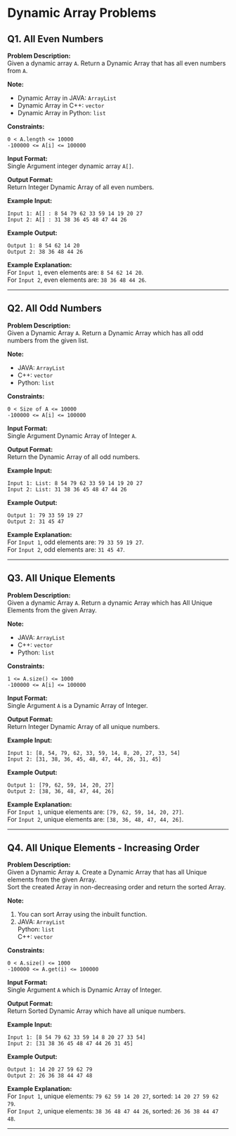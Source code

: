 # Dynamic Array Problems

## Q1. All Even Numbers
**Problem Description:**  
Given a dynamic array `A`. Return a Dynamic Array that has all even numbers from `A`.

**Note:**
- Dynamic Array in JAVA: `ArrayList`
- Dynamic Array in C++: `vector`
- Dynamic Array in Python: `list`

**Constraints:**
```
0 < A.length <= 10000
-100000 <= A[i] <= 100000
```

**Input Format:**  
Single Argument integer dynamic array `A[]`.

**Output Format:**  
Return Integer Dynamic Array of all even numbers.

**Example Input:**
```
Input 1: A[] : 8 54 79 62 33 59 14 19 20 27
Input 2: A[] : 31 38 36 45 48 47 44 26
```

**Example Output:**
```
Output 1: 8 54 62 14 20
Output 2: 38 36 48 44 26
```

**Example Explanation:**  
For `Input 1`, even elements are: `8 54 62 14 20`.  
For `Input 2`, even elements are: `38 36 48 44 26`.

---

## Q2. All Odd Numbers
**Problem Description:**  
Given a Dynamic Array `A`. Return a Dynamic Array which has all odd numbers from the given list.

**Note:**
- JAVA: `ArrayList`
- C++: `vector`
- Python: `list`

**Constraints:**
```
0 < Size of A <= 10000
-100000 <= A[i] <= 100000
```

**Input Format:**  
Single Argument Dynamic Array of Integer `A`.

**Output Format:**  
Return the Dynamic Array of all odd numbers.

**Example Input:**
```
Input 1: List: 8 54 79 62 33 59 14 19 20 27
Input 2: List: 31 38 36 45 48 47 44 26
```

**Example Output:**
```
Output 1: 79 33 59 19 27
Output 2: 31 45 47
```

**Example Explanation:**  
For `Input 1`, odd elements are: `79 33 59 19 27`.  
For `Input 2`, odd elements are: `31 45 47`.

---

## Q3. All Unique Elements
**Problem Description:**  
Given a dynamic Array `A`. Return a dynamic Array which has All Unique Elements from the given Array.

**Note:**
- JAVA: `ArrayList`
- C++: `vector`
- Python: `list`

**Constraints:**
```
1 <= A.size() <= 1000
-100000 <= A[i] <= 100000
```

**Input Format:**  
Single Argument `A` is a Dynamic Array of Integer.

**Output Format:**  
Return Integer Dynamic Array of all unique numbers.

**Example Input:**
```
Input 1: [8, 54, 79, 62, 33, 59, 14, 8, 20, 27, 33, 54]
Input 2: [31, 38, 36, 45, 48, 47, 44, 26, 31, 45]
```

**Example Output:**
```
Output 1: [79, 62, 59, 14, 20, 27]
Output 2: [38, 36, 48, 47, 44, 26]
```

**Example Explanation:**  
For `Input 1`, unique elements are: `[79, 62, 59, 14, 20, 27]`.  
For `Input 2`, unique elements are: `[38, 36, 48, 47, 44, 26]`.

---

## Q4. All Unique Elements - Increasing Order
**Problem Description:**  
Given a Dynamic Array `A`. Create a Dynamic Array that has all Unique elements from the given Array.  
Sort the created Array in non-decreasing order and return the sorted Array.

**Note:**
1. You can sort Array using the inbuilt function.
2. JAVA: `ArrayList`  
   Python: `list`  
   C++: `vector`

**Constraints:**
```
0 < A.size() <= 1000
-100000 <= A.get(i) <= 100000
```

**Input Format:**  
Single Argument `A` which is Dynamic Array of Integer.

**Output Format:**  
Return Sorted Dynamic Array which have all unique numbers.

**Example Input:**
```
Input 1: [8 54 79 62 33 59 14 8 20 27 33 54]
Input 2: [31 38 36 45 48 47 44 26 31 45]
```

**Example Output:**
```
Output 1: 14 20 27 59 62 79
Output 2: 26 36 38 44 47 48
```

**Example Explanation:**  
For `Input 1`, unique elements: `79 62 59 14 20 27`, sorted: `14 20 27 59 62 79`.  
For `Input 2`, unique elements: `38 36 48 47 44 26`, sorted: `26 36 38 44 47 48`.

---

